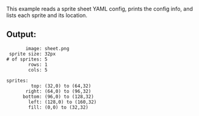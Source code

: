 This example reads a sprite sheet YAML config, prints the config info, and lists each sprite and its location.

## Output:

```
       image: sheet.png
 sprite size: 32px
# of sprites: 5
        rows: 1
        cols: 5

sprites:
         top: (32,0) to (64,32)
       right: (64,0) to (96,32)
      bottom: (96,0) to (128,32)
        left: (128,0) to (160,32)
        fill: (0,0) to (32,32)
```
